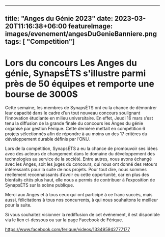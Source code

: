 
---
title: "Anges du Génie 2023"
date: 2023-03-20T11:16:38+06:00
featureImage: images/evenement/angesDuGenieBanniere.png
tags: [ "Competition"]
---

# Lors du concours Les Anges du génie, SynapsÉTS s'illustre parmi près de **50 équipes** et remporte une bourse de **3000$**

Cette semaine, les membres de SynapsÉTS ont eu la chance de démontrer leur capacité dans le cadre d’un tout nouveau concours soulignant l’innovation étudiante en milieu universitaire. En effet, Jeudi 16 mars s’est tenu la diffusion de la grande finale du concours les Anges du génie organisé par gestion Férique. Cette dernière mettait en compétition 6 projets sélectionnés afin de répondre à au moins un des 17 critères du développement durable définis par l’ONU.

Lors de la compétition, SynapsÉTS a eu la chance de promouvoir ses idées avec des acteurs de changement dans le domaine du développement des technologies au service de la société. Entre autres, nous avons échangé avec les Anges, soit les juges du concours, qui nous ont donné des retours intéressants pour la suite de nos projets. Pour tout dire, nous sommes réellement reconnaissants d’avoir eu cette opportunité, car en plus des bienfaits cités plus haut, elle nous a permis de contribuer à l’exposition de SynapsÉTS sur la scène publique. 

Merci aux Anges et à tous ceux qui ont participé à ce franc succès, mais aussi, félicitations à tous nos concurrents, à qui nous souhaitons le meilleur pour la suite. 

Si vous souhaitez visionner la rediffusion de cet événement, il est disponible via le lien ci-dessous ou sur la page Facebook de Férique. 

https://www.facebook.com/ferique/videos/133495942777177